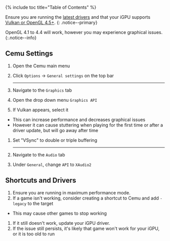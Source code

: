 {% include toc title="Table of Contents" %}

Ensure you are running the [latest drivers](https://downloadcenter.intel.com/product/80939/Graphics-Drivers) and that your iGPU supports [Vulkan or OpenGL 4.5+](https://www.intel.com/content/www/us/en/support/articles/000005524/graphics-drivers.html).
{: .notice--primary}

OpenGL 4.1 to 4.4 will work, however you may experience graphical issues.
{:.notice--info}

## Cemu Settings

1. Open the Cemu main menu
1. Click `Options` -> `General settings` on the top bar

    ---

3. Navigate to the `Graphics` tab
1. Open the drop down menu `Graphics API`
1. If Vulkan appears, select it
  - This can increase performance and decreases graphical issues
  - However it can cause stuttering when playing for the first time or after a driver update, but will go away after time
1. Set "VSync" to double or triple buffering

    ---

7. Navigate to the `Audio` tab
1. Under `General`, change `API` to `XAudio2`

## Shortcuts and Drivers

1. Ensure you are running in maximum performance mode.
1. If a game isn't working, consider creating a shortcut to Cemu and add `-legacy` to the target
  - This may cause other games to stop working
1. If it still doesn't work, update your iGPU driver.
1. If the issue still persists, it's likely that game won't work for your iGPU, or it is too old to run
